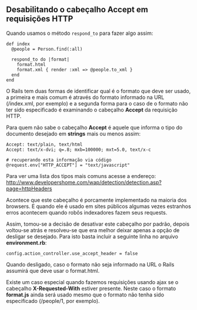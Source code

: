 ## Desabilitando o cabeçalho Accept em requisições HTTP

Quando usamos o método `respond_to` para fazer algo assim:

	def index
	  @people = Person.find(:all)

	  respond_to do |format|
	    format.html
	    format.xml { render :xml => @people.to_xml }
	  end
	end

O Rails tem duas formas de identificar qual é o formato que deve ser usado, a primeira e mais comum é através do formato informado na URL (/index.xml, por exemplo) e a segunda forma para o caso de o formato não ter sido especificado é examinando o cabeçalho **Accept** da requisição HTTP.

Para quem não sabe o cabeçalho **Accept** é aquele que informa o tipo do documento desejado em **strings** mais ou menos assim:

	Accept: text/plain, text/html
	Accept: text/x-dvi; q=.8; mxb=100000; mxt=5.0, text/x-c

	# recuperando esta informação via código
	@request.env["HTTP_ACCEPT"] = "text/javascript"

Para ver uma lista dos tipos mais comuns acesse a endereço: http://www.developershome.com/wap/detection/detection.asp?page=httpHeaders

Acontece que este cabeçalho é porcamente implementado na maioria dos browsers. E quando ele é usado em sites públicos algumas vezes estranhos erros acontecem quando robôs indexadores fazem seus requests.

Assim, tomou-se a decisão de desativar este cabeçalho por padrão, depois voltou-se atrás e resolveu-se que era melhor deixar apenas a opção de desligar se desejado. Para isto basta incluir a seguinte linha no arquivo **environment.rb**:

	config.action_controller.use_accept_header = false

Quando desligado, caso o formato não seja informado na URL o Rails assumirá que deve usar o format.html.

Existe um caso especial quando fazemos requisições usando ajax se o cabeçalho **X-Requested-With** estiver presente. Neste caso o formato **format.js** ainda será usado mesmo que o formato não tenha sido especificado (/people/1, por exemplo).

